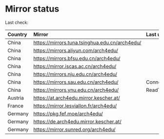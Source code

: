 <script src="./time.js"></script>
# Mirror status
Last check: <script type="text/javascript">localize(1688954148.588627);</script>

|Country|Mirror|Last update|
|:------|:-----|:----------|
|China|https://mirrors.tuna.tsinghua.edu.cn/arch4edu/|<script type="text/javascript">localize(1688927515);</script>|
|China|https://mirrors.aliyun.com/arch4edu/|<script type="text/javascript">localize(1688884445);</script>|
|China|https://mirrors.bfsu.edu.cn/arch4edu/|<script type="text/javascript">localize(1688884445);</script>|
|China|https://mirror.iscas.ac.cn/arch4edu/|<script type="text/javascript">localize(1688927515);</script>|
|China|https://mirrors.nju.edu.cn/arch4edu/|<script type="text/javascript">localize(1688884445);</script>|
|China|https://mirrors.sau.edu.cn/arch4edu/|ConnectionError|
|China|https://mirrors.ynu.edu.cn/arch4edu/|ReadTimeout|
|Austria|https://at.arch4edu.mirror.kescher.at/|<script type="text/javascript">localize(1688927515);</script>|
|France|https://mirror.lesviallon.fr/arch4edu/|<script type="text/javascript">localize(1688927515);</script>|
|Germany|https://pkg.fef.moe/arch4edu/|<script type="text/javascript">localize(1688927515);</script>|
|Germany|https://de.arch4edu.mirror.kescher.at/|<script type="text/javascript">localize(1688927515);</script>|
|Germany|https://mirror.sunred.org/arch4edu/|<script type="text/javascript">localize(1688927515);</script>|

<script src="./tablefilter/tablefilter.js"></script>
<script src="./table.js"></script>